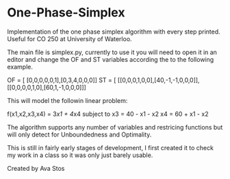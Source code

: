 # One-Phase-Simplex
Implementation of the one phase simplex algorithm with every step printed. Useful for CO 250 at University of Waterloo.

The main file is simplex.py, currently to use it you will need to open it in an editor and change the OF and ST variables according the to the following example.

OF = [   [0,0,0,0,0,1],[0,3,4,0,0,0]]
ST = [  [[0,0,0,1,0,0],[40,-1,-1,0,0,0]],
        [[0,0,0,0,1,0],[60,1,-1,0,0,0]]]

This will model the followin linear problem:

f(x1,x2,x3,x4) = 3*x1 + 4*x4
subject to
x3 = 40 - x1 - x2
x4 = 60 + x1 - x2

The algorithm supports any number of variables and restricing functions but will only detect for Unboundedness and Optimality.

This is still in fairly early stages of development, I first created it to check my work in a class so it was only just barely usable.

Created by Ava Stos
